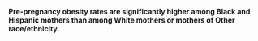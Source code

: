 **Pre-pregnancy obesity rates are significantly higher among Black and Hispanic mothers than among White mothers or mothers of Other race/ethnicity.**
